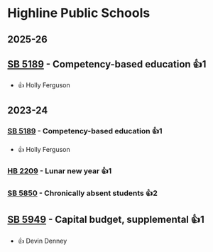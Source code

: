 # Highline Public Schools
## 2025-26

## [SB 5189](/bill/2025-26/sb/5189/) - Competency-based education 👍1  
* 👍 Holly Ferguson

## 2023-24

### [SB 5189](/bill/2023-24/sb/5189/) - Competency-based education 👍1  
* 👍 Holly Ferguson

### [HB 2209](/bill/2023-24/hb/2209/) - Lunar new year 👍1  

### [SB 5850](/bill/2023-24/sb/5850/) - Chronically absent students 👍2  

## [SB 5949](/bill/2023-24/sb/5949/) - Capital budget, supplemental 👍1  
* 👍 Devin Denney
